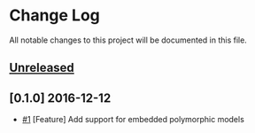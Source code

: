 # Change Log
All notable changes to this project will be documented in this file.

## [Unreleased]

## [0.1.0] 2016-12-12
- [#1](https://github.com/CondeNast/ember-model/pull/1) [Feature] Add support for embedded polymorphic models

[unreleased]: https://github.com/CondeNast/ember-model/compare/0.1.0...HEAD
[6.11.6]: https://github.com/CondeNast/copilot/compare/5048d371216868dee1fbf2870eb1bf2ac546da22...0.1.0
